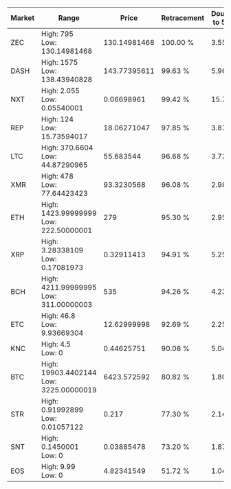 | Market | Range | Price| Retracement | Doubles to 50% |
| --- | --- | --- | --- | --- |
| ZEC | High: 795<br />Low: 130.14981468 | 130.14981468 | 100.00 % | 3.55 |
| DASH | High: 1575<br />Low: 138.43940828 | 143.77395611 | 99.63 % | 5.96 |
| NXT | High: 2.055<br />Low: 0.05540001 | 0.06698961 | 99.42 % | 15.75 |
| REP | High: 124<br />Low: 15.73594017 | 18.06271047 | 97.85 % | 3.87 |
| LTC | High: 370.6604<br />Low: 44.87290965 | 55.683544 | 96.68 % | 3.73 |
| XMR | High: 478<br />Low: 77.64423423 | 93.3230568 | 96.08 % | 2.98 |
| ETH | High: 1423.99999999<br />Low: 222.50000001 | 279 | 95.30 % | 2.95 |
| XRP | High: 3.28338109<br />Low: 0.17081973 | 0.32911413 | 94.91 % | 5.25 |
| BCH | High: 4211.99999995<br />Low: 311.00000003 | 535 | 94.26 % | 4.23 |
| ETC | High: 46.8<br />Low: 9.93669304 | 12.62999998 | 92.69 % | 2.25 |
| KNC | High: 4.5<br />Low: 0 | 0.44625751 | 90.08 % | 5.04 |
| BTC | High: 19903.4402144<br />Low: 3225.00000019 | 6423.572592 | 80.82 % | 1.80 |
| STR | High: 0.91992899<br />Low: 0.01057122 | 0.217 | 77.30 % | 2.14 |
| SNT | High: 0.1450001<br />Low: 0 | 0.03885478 | 73.20 % | 1.87 |
| EOS | High: 9.99<br />Low: 0 | 4.82341549 | 51.72 % | 1.04 |
